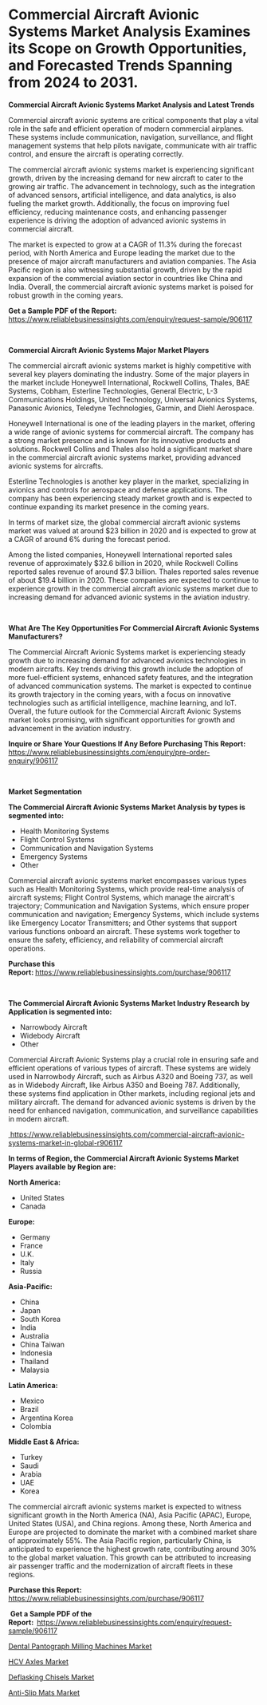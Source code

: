 <p><h1>Commercial Aircraft Avionic Systems Market Analysis Examines its Scope on Growth Opportunities, and Forecasted Trends Spanning from 2024 to 2031.</h1></p><p><strong>Commercial Aircraft Avionic Systems Market Analysis and Latest Trends</strong></p>
<p><p>Commercial aircraft avionic systems are critical components that play a vital role in the safe and efficient operation of modern commercial airplanes. These systems include communication, navigation, surveillance, and flight management systems that help pilots navigate, communicate with air traffic control, and ensure the aircraft is operating correctly.</p><p>The commercial aircraft avionic systems market is experiencing significant growth, driven by the increasing demand for new aircraft to cater to the growing air traffic. The advancement in technology, such as the integration of advanced sensors, artificial intelligence, and data analytics, is also fueling the market growth. Additionally, the focus on improving fuel efficiency, reducing maintenance costs, and enhancing passenger experience is driving the adoption of advanced avionic systems in commercial aircraft.</p><p>The market is expected to grow at a CAGR of 11.3% during the forecast period, with North America and Europe leading the market due to the presence of major aircraft manufacturers and aviation companies. The Asia Pacific region is also witnessing substantial growth, driven by the rapid expansion of the commercial aviation sector in countries like China and India. Overall, the commercial aircraft avionic systems market is poised for robust growth in the coming years.</p></p>
<p><strong>Get a Sample PDF of the Report:&nbsp;</strong> <a href="https://www.reliablebusinessinsights.com/enquiry/request-sample/906117">https://www.reliablebusinessinsights.com/enquiry/request-sample/906117</a></p>
<p>&nbsp;</p>
<p><strong>Commercial Aircraft Avionic Systems Major Market Players</strong></p>
<p><p>The commercial aircraft avionic systems market is highly competitive with several key players dominating the industry. Some of the major players in the market include Honeywell International, Rockwell Collins, Thales, BAE Systems, Cobham, Esterline Technologies, General Electric, L-3 Communications Holdings, United Technology, Universal Avionics Systems, Panasonic Avionics, Teledyne Technologies, Garmin, and Diehl Aerospace.</p><p>Honeywell International is one of the leading players in the market, offering a wide range of avionic systems for commercial aircraft. The company has a strong market presence and is known for its innovative products and solutions. Rockwell Collins and Thales also hold a significant market share in the commercial aircraft avionic systems market, providing advanced avionic systems for aircrafts.</p><p>Esterline Technologies is another key player in the market, specializing in avionics and controls for aerospace and defense applications. The company has been experiencing steady market growth and is expected to continue expanding its market presence in the coming years.</p><p>In terms of market size, the global commercial aircraft avionic systems market was valued at around $23 billion in 2020 and is expected to grow at a CAGR of around 6% during the forecast period.</p><p>Among the listed companies, Honeywell International reported sales revenue of approximately $32.6 billion in 2020, while Rockwell Collins reported sales revenue of around $7.3 billion. Thales reported sales revenue of about $19.4 billion in 2020. These companies are expected to continue to experience growth in the commercial aircraft avionic systems market due to increasing demand for advanced avionic systems in the aviation industry.</p></p>
<p>&nbsp;</p>
<p><strong>What Are The Key Opportunities For Commercial Aircraft Avionic Systems Manufacturers?</strong></p>
<p><p>The Commercial Aircraft Avionic Systems market is experiencing steady growth due to increasing demand for advanced avionics technologies in modern aircrafts. Key trends driving this growth include the adoption of more fuel-efficient systems, enhanced safety features, and the integration of advanced communication systems. The market is expected to continue its growth trajectory in the coming years, with a focus on innovative technologies such as artificial intelligence, machine learning, and IoT. Overall, the future outlook for the Commercial Aircraft Avionic Systems market looks promising, with significant opportunities for growth and advancement in the aviation industry.</p></p>
<p><strong>Inquire or Share Your Questions If Any Before Purchasing This Report:</strong> <a href="https://www.reliablebusinessinsights.com/enquiry/pre-order-enquiry/906117">https://www.reliablebusinessinsights.com/enquiry/pre-order-enquiry/906117</a></p>
<p>&nbsp;</p>
<p><strong>Market Segmentation</strong></p>
<p><strong>The Commercial Aircraft Avionic Systems Market Analysis by types is segmented into:</strong></p>
<p><ul><li>Health Monitoring Systems</li><li>Flight Control Systems</li><li>Communication and Navigation Systems</li><li>Emergency Systems</li><li>Other</li></ul></p>
<p><p>Commercial aircraft avionic systems market encompasses various types such as Health Monitoring Systems, which provide real-time analysis of aircraft systems; Flight Control Systems, which manage the aircraft's trajectory; Communication and Navigation Systems, which ensure proper communication and navigation; Emergency Systems, which include systems like Emergency Locator Transmitters; and Other systems that support various functions onboard an aircraft. These systems work together to ensure the safety, efficiency, and reliability of commercial aircraft operations.</p></p>
<p><strong>Purchase this Report:&nbsp;</strong><a href="https://www.reliablebusinessinsights.com/purchase/906117">https://www.reliablebusinessinsights.com/purchase/906117</a></p>
<p>&nbsp;</p>
<p><strong>The Commercial Aircraft Avionic Systems Market Industry Research by Application is segmented into:</strong></p>
<p><ul><li>Narrowbody Aircraft</li><li>Widebody Aircraft</li><li>Other</li></ul></p>
<p><p>Commercial Aircraft Avionic Systems play a crucial role in ensuring safe and efficient operations of various types of aircraft. These systems are widely used in Narrowbody Aircraft, such as Airbus A320 and Boeing 737, as well as in Widebody Aircraft, like Airbus A350 and Boeing 787. Additionally, these systems find application in Other markets, including regional jets and military aircraft. The demand for advanced avionic systems is driven by the need for enhanced navigation, communication, and surveillance capabilities in modern aircraft.</p></p>
<p><a href="https://www.reliablebusinessinsights.com/commercial-aircraft-avionic-systems-market-in-global-r906117">&nbsp;https://www.reliablebusinessinsights.com/commercial-aircraft-avionic-systems-market-in-global-r906117</a></p>
<p><strong>In terms of Region, the Commercial Aircraft Avionic Systems Market Players available by Region are:</strong></p>
<p>
    <p> <strong> North America: </strong>
        <ul>
            <li>United States</li>
            <li>Canada</li>
        </ul>
        </p> 
    <p> <strong> Europe: </strong>
        <ul>
            <li>Germany</li>
            <li>France</li>
            <li>U.K.</li>
            <li>Italy</li>
            <li>Russia</li>
        </ul>
        </p> 
    <p> <strong> Asia-Pacific: </strong>
        <ul>
            <li>China</li>
            <li>Japan</li>
            <li>South Korea</li>
            <li>India</li>
            <li>Australia</li>
            <li>China Taiwan</li>
            <li>Indonesia</li>
            <li>Thailand</li>
            <li>Malaysia</li>
        </ul>
        </p> 
    <p> <strong> Latin America: </strong>
        <ul>
            <li>Mexico</li>
            <li>Brazil</li>
            <li>Argentina Korea</li>
            <li>Colombia</li>
        </ul>
        </p> 
    <p> <strong> Middle East & Africa: </strong>
        <ul>
            <li>Turkey</li>
            <li>Saudi</li>
            <li>Arabia</li>
            <li>UAE</li>
            <li>Korea</li>
        </ul>
    </p>
    </p>
<p><p>The commercial aircraft avionic systems market is expected to witness significant growth in the North America (NA), Asia Pacific (APAC), Europe, United States (USA), and China regions. Among these, North America and Europe are projected to dominate the market with a combined market share of approximately 55%. The Asia Pacific region, particularly China, is anticipated to experience the highest growth rate, contributing around 30% to the global market valuation. This growth can be attributed to increasing air passenger traffic and the modernization of aircraft fleets in these regions.</p></p>
<p><strong>Purchase this Report: </strong><a href="https://www.reliablebusinessinsights.com/purchase/906117">https://www.reliablebusinessinsights.com/purchase/906117</a></p>
<p>&nbsp;<strong>Get a Sample PDF of the Report:&nbsp;&nbsp;</strong><a href="https://www.reliablebusinessinsights.com/enquiry/request-sample/906117">https://www.reliablebusinessinsights.com/enquiry/request-sample/906117</a></p>
<p><strong></strong></p>
<p><p><a href="https://github.com/victorialyman98067/Market-Research-Report-List-1/blob/main/dental-pantograph-milling-machines-market.md">Dental Pantograph Milling Machines Market</a></p><p><a href="https://medium.com/@liam.mcgrath5645/hcv-axles-market-analysis-report-global-insights-by-region-type-above-14-tons-8-14-tons-below-8-a84b3a69b95e">HCV Axles Market</a></p><p><a href="https://github.com/erickahgreen002024/Market-Research-Report-List-1/blob/main/deflasking-chisels-market.md">Deflasking Chisels Market</a></p><p><a href="https://medium.com/@shawnsmithv6981/global-anti-slip-mats-industry-types-applications-market-players-regional-growth-analysis-and-71fa2e971c47">Anti-Slip Mats Market</a></p></p>